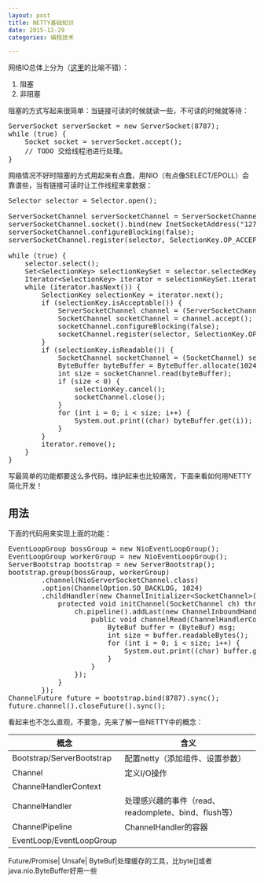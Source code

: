 ```yaml
---
layout: post
title: NETTY基础知识
date: 2015-12-29
categories: 编程技术

---
```


网络IO总体上分为（[这里](http://www.cnblogs.com/Anker/p/3254269.html)的比喻不错）：

1. 阻塞
2. 非阻塞

阻塞的方式写起来很简单：当链接可读的时候就读一些，不可读的时候就等待：

<pre class="prettyprint">
ServerSocket serverSocket = new ServerSocket(8787);
while (true) {
    Socket socket = serverSocket.accept();
    // TODO 交给线程池进行处理。
}
</pre>

网络情况不好时阻塞的方式用起来有点蠢，用NIO（有点像SELECT/EPOLL）会靠谱些，当有链接可读时让工作线程来拿数据：

<pre class="prettyprint">
Selector selector = Selector.open();

ServerSocketChannel serverSocketChannel = ServerSocketChannel.open();
serverSocketChannel.socket().bind(new InetSocketAddress("127.0.0.1", 8787));
serverSocketChannel.configureBlocking(false);
serverSocketChannel.register(selector, SelectionKey.OP_ACCEPT);

while (true) {
    selector.select();
    Set&lt;SelectionKey&gt; selectionKeySet = selector.selectedKeys();
    Iterator&lt;SelectionKey&gt; iterator = selectionKeySet.iterator();
    while (iterator.hasNext()) {
        SelectionKey selectionKey = iterator.next();
        if (selectionKey.isAcceptable()) {
            ServerSocketChannel channel = (ServerSocketChannel) selectionKey.channel();
            SocketChannel socketChannel = channel.accept();
            socketChannel.configureBlocking(false);
            socketChannel.register(selector, SelectionKey.OP_READ);
        }
        if (selectionKey.isReadable()) {
            SocketChannel socketChannel = (SocketChannel) selectionKey.channel();
            ByteBuffer byteBuffer = ByteBuffer.allocate(1024);
            int size = socketChannel.read(byteBuffer);
            if (size &lt; 0) {
                selectionKey.cancel();
                socketChannel.close();
            }
            for (int i = 0; i &lt; size; i++) {
                System.out.print((char) byteBuffer.get(i));
            }
        }
        iterator.remove();
    }
}
</pre>

写最简单的功能都要这么多代码，维护起来也比较痛苦，下面来看如何用NETTY简化开发！

## 用法

下面的代码用来实现上面的功能：

<pre class="prettyprint">
EventLoopGroup bossGroup = new NioEventLoopGroup();
EventLoopGroup workerGroup = new NioEventLoopGroup();
ServerBootstrap bootstrap = new ServerBootstrap();
bootstrap.group(bossGroup, workerGroup)
        .channel(NioServerSocketChannel.class)
        .option(ChannelOption.SO_BACKLOG, 1024)
        .childHandler(new ChannelInitializer&lt;SocketChannel&gt;() {
            protected void initChannel(SocketChannel ch) throws Exception {
                ch.pipeline().addLast(new ChannelInboundHandlerAdapter() {
                    public void channelRead(ChannelHandlerContext ctx, Object msg) throws Exception {
                        ByteBuf buffer = (ByteBuf) msg;
                        int size = buffer.readableBytes();
                        for (int i = 0; i &lt; size; i++) {
                            System.out.print((char) buffer.getByte(i));
                        }
                    }
                });
            }
        });
ChannelFuture future = bootstrap.bind(8787).sync();
future.channel().closeFuture().sync();
</pre>

看起来也不怎么直观，不要急，先来了解一些NETTY中的概念：

概念|含义
-|-
Bootstrap/ServerBootstrap|配置netty（添加组件、设置参数）
Channel|定义I/O操作
ChannelHandlerContext|
ChannelHandler|处理感兴趣的事件（read、readomplete、bind、flush等）
ChannelPipeline|ChannelHandler的容器
EventLoop/EventLoopGroup|








Future/Promise|
Unsafe|
ByteBuf|处理缓存的工具，比byte[]或者java.nio.ByteBuffer好用一些








